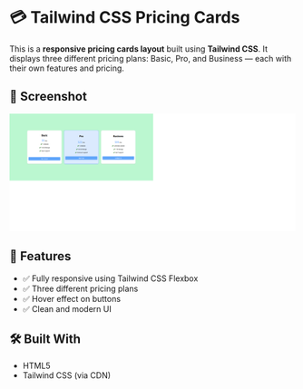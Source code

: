 # 💳 Tailwind CSS Pricing Cards

This is a **responsive pricing cards layout** built using **Tailwind CSS**. It displays three different pricing plans: Basic, Pro, and Business — each with their own features and pricing.

## 📸 Screenshot

![Pricing Cards Screenshot](screenshot.png) 

## 🚀 Features

- ✅ Fully responsive using Tailwind CSS Flexbox
- ✅ Three different pricing plans
- ✅ Hover effect on buttons
- ✅ Clean and modern UI

## 🛠️ Built With

- HTML5
- Tailwind CSS (via CDN)



